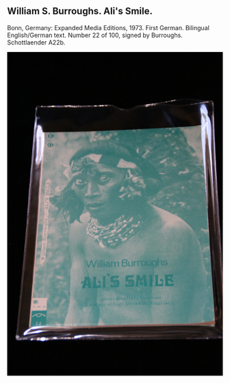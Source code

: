 ## William S. Burroughs. Ali's Smile.

Bonn, Germany: Expanded Media Editions, 1973. First German. Bilingual English/German text. Number 22 of 100, signed by Burroughs. Schottlaender A22b.

![Ali's Smile](../assets/images/ali-s-smile-2.jpg)
